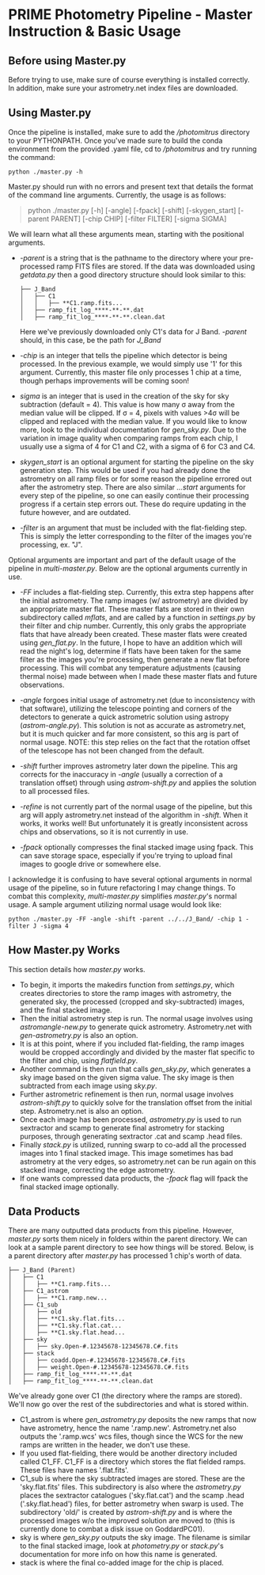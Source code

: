 # PRIME Photometry Pipeline - Master Instruction & Basic Usage

## Before using Master.py

Before trying to use, make sure of course everything is installed correctly.  In addition, make sure your astrometry.net index files are downloaded.

## Using Master.py

Once the pipeline is installed, make sure to add the _/photomitrus_ directory to your PYTHONPATH.  Once you've made sure to build the conda environment from the provided .yaml file, cd to _/photomitrus_ and try running the command:

	python ./master.py -h

Master.py should run with no errors and present text that details the format of the command line arguments.  Currently, the usage is as follows:

> python ./master.py [-h] [-angle] [-fpack] [-shift] [-skygen_start] [-parent PARENT] [-chip CHIP] [-filter FILTER] [-sigma SIGMA]

We will learn what all these arguments mean, starting with the positional arguments.  
- _-parent_ is a string that is the pathname to the directory where your pre-processed ramp FITS files are stored.  If the data was downloaded using _getdata.py_ then a good directory structure should look similar to this:
	```
	├── J_Band
	│   ├── C1
	│   │   ├── **C1.ramp.fits...
	│   ├── ramp_fit_log_****-**-**.dat
	│   ├── ramp_fit_log_****-**-**.clean.dat
	```
	Here we've previously downloaded only C1's data for J Band.  _-parent_ should, in this case, be the path for _J_Band_

- _-chip_ is an integer that tells the pipeline which detector is being processed.  In the previous example, we would simply use '1' for this argument.  Currently, this master file only processes 1 chip at a time, though perhaps improvements will be coming soon!

- _sigma_ is an integer that is used in the creation of the sky for sky subtraction (default = 4).  This value is how many &#963; away from the median value will be clipped.  If &#963; = 4, pixels with values >4&#963; will be clipped and replaced with the median value.  If you would like to know more, look to the individual documentation for _gen_sky.py_.  Due to the variation in image quality when comparing ramps from each chip, I usually use a sigma of 4 for C1 and C2, with a sigma of 6 for C3 and C4.

- _skygen_start_ is an optional argument for starting the pipeline on the sky generation step.  This would be used if you had already done the astrometry on all ramp files or for some reason the pipeline errored out after the astrometry step.  There are also similar _...start_ arguments for every step of the pipeline, so one can easily continue their processing progress if a certain step errors out.  These do require updating in the future however, and are outdated.

- _-filter_ is an argument that must be included with the flat-fielding step.  This is simply the letter corresponding to the filter of the images you're processing, ex. "J".

Optional arguments are important and part of the default usage of the pipeline in _multi-master.py_.  Below are the optional arguments currently in use.

- _-FF_ includes a flat-fielding step.  Currently, this extra step happens after the initial astrometry.  The ramp images (w/ astrometry) are divided by an appropriate master flat.  These master flats are stored in their own subdirectory called _mflats_, and are called by a function in _settings.py_ by their filter and chip number.  Currently, this only grabs the appropriate flats that have already been created.  These master flats were created using _gen_flat.py_.  In the future, I hope to have an addition which will read the night's log, determine if flats have been taken for the same filter as the images you're processing, then generate a new flat before processing.  This will combat any temperature adjustments (causing thermal noise) made between when I made these master flats and future observations.

- _-angle_ forgoes initial usage of astrometry.net (due to inconsistency with that software), utilizing the telescope pointing and corners of the detectors to generate a quick astrometric solution using astropy (_astrom-angle.py_).  This solution is not as accurate as astrometry.net, but it is much quicker and far more consistent, so this arg is part of normal usage. NOTE: this step relies on the fact that the rotation offset of the telescope has not been changed from the default.

- _-shift_ further improves astrometry later down the pipeline.  This arg corrects for the inaccuracy in _-angle_ (usually a correction of a translation offset) through using _astrom-shift.py_ and applies the solution to all processed files.

- _-refine_ is not currently part of the normal usage of the pipeline, but this arg will apply astrometry.net instead of the algorithm in _-shift_.  When it works, it works well! But unfortunately it is greatly inconsistent across chips and observations, so it is not currently in use.

- _-fpack_ optionally compresses the final stacked image using fpack.  This can save storage space, especially if you're trying to upload final images to google drive or somewhere else.

I acknowledge it is confusing to have several optional arguments in normal usage of the pipeline, so in future refactoring I may change things.  To combat this complexity, _multi-master.py_ simplifies _master.py_'s normal usage.  A sample argument utilizing normal usage would look like:

	python ./master.py -FF -angle -shift -parent ../../J_Band/ -chip 1 -filter J -sigma 4

## How Master.py Works

This section details how _master.py_ works.  

- To begin, it imports the makedirs function from _settings.py_, which creates directories to store the ramp images with astrometry, the generated sky, the processed (cropped and sky-subtracted) images, and the final stacked image.  
- Then the initial astrometry step is run.  The normal usage involves using _astromangle-new.py_ to generate quick astrometry.  Astrometry.net with _gen-astrometry.py_ is also an option.
- It is at this point, where if you included flat-fielding, the ramp images would be cropped accordingly and divided by the master flat specific to the filter and chip, using _flatfield.py_.
- Another command is then run that calls _gen_sky.py_, which generates a sky image based on the given sigma value.  The sky image is then subtracted from each image using _sky.py_.
- Further astrometric refinement is then run, normal usage involves _astrom-shift.py_ to quickly solve for the translation offset from the initial step.  Astrometry.net is also an option.
- Once each image has been processed, _astrometry.py_ is used to run sextractor and scamp to generate final astrometry for stacking purposes, through generating sextractor .cat and scamp .head files.
- Finally _stack.py_ is utilized, running swarp to co-add all the processed images into 1 final stacked image.  This image sometimes has bad astrometry at the very edges, so astrometry.net can be run again on this stacked image, correcting the edge astrometry.
- If one wants compressed data products, the _-fpack_ flag will fpack the final stacked image optionally.   

## Data Products

There are many outputted data products from this pipeline.  However, _master.py_ sorts them nicely in folders within the parent directory.  We can look at a sample parent directory to see how things will be stored.  Below, is a parent directory after _master.py_ has processed 1 chip's worth of data. 

	├── J_Band (Parent)
	│   ├── C1
	│   │   ├── **C1.ramp.fits...
	│   ├── C1_astrom
 	│   │   ├── **C1.ramp.new...
   	│   ├── C1_sub
	│   │   ├── old
  	│   │   ├── **C1.sky.flat.fits...
  	│   │   ├── **C1.sky.flat.cat...
  	│   │   ├── **C1.sky.flat.head...
   	│   ├── sky
	│   │   ├── sky.Open-#.12345678-12345678.C#.fits
  	│   ├── stack
	│   │   ├── coadd.Open-#.12345678-12345678.C#.fits
 	│   │   ├── weight.Open-#.12345678-12345678.C#.fits
  	│   ├── ramp_fit_log_****-**-**.dat
	│   ├── ramp_fit_log_****-**-**.clean.dat

We've already gone over C1 (the directory where the ramps are stored).  We'll now go over the rest of the subdirectories and what is stored within.

- C1_astrom is where _gen_astrometry.py_ deposits the new ramps that now have astrometry, hence the name '.ramp.new'.  Astrometry.net also outputs the '.ramp.wcs' wcs files, though since the WCS for the new ramps are written in the header, we don't use these.
- If you used flat-fielding, there would be another directory included called C1_FF.  C1_FF is a directory which stores the flat fielded ramps.  These files have names '.flat.fits'.
- C1_sub is where the sky subtracted images are stored.  These are the 'sky.flat.fits' files.  This subdirectory is also where the _astrometry.py_ places the sextractor catalogues ('sky.flat.cat') and the scamp .head ('.sky.flat.head') files, for better astrometry when swarp is used.  The subdirectory 'old/' is created by _astrom-shift.py_ and is where the processed images w/o the improved solution are moved to (this is currently done to combat a disk issue on GoddardPC01).  
- sky is where _gen_sky.py_ outputs the sky image.  The filename is similar to the final stacked image, look at _photometry.py_ or _stack.py_'s documentation for more info on how this name is generated.
- stack is where the final co-added image for the chip is placed.  
